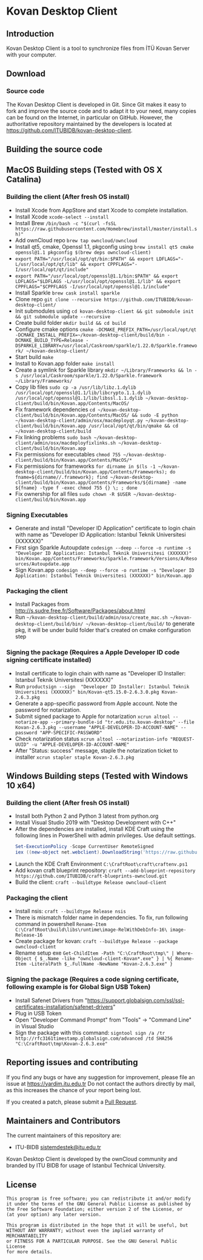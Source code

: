 # Kovan Desktop Client

## Introduction

Kovan Desktop Client is a tool to synchronize files from İTÜ Kovan Server
with your computer.

## Download

### Source code

The Kovan Desktop Client is developed in Git. Since Git makes it easy to
fork and improve the source code and to adapt it to your need, many copies
can be found on the Internet, in particular on GitHub. However, the
authoritative repository maintained by the developers is located at
https://github.com/ITUBIDB/kovan-desktop-client.

## Building the source code

## MacOS Building steps (Tested with OS X Catalina)

### Building the client (After fresh OS install)
* Install Xcode from AppStore and start Xcode to complete installation.
* Install Xcode `xcode-select --install`
* Install Brew `/bin/bash -c "$(curl -fsSL https://raw.githubusercontent.com/Homebrew/install/master/install.sh)"`
* Add ownCloud repo `brew tap owncloud/owncloud`
* Install qt5, cmake, Openssl 1.1, pkgconfig using `brew install qt5 cmake openssl@1.1 pkgconfig $(brew deps owncloud-client)`
* `export PATH="/usr/local/opt/qt/bin:$PATH" && export LDFLAGS="-L/usr/local/opt/qt/lib" && export CPPFLAGS="-I/usr/local/opt/qt/include"`
* `export PATH="/usr/local/opt/openssl@1.1/bin:$PATH" && export LDFLAGS="$LDFLAGS -L/usr/local/opt/openssl@1.1/lib" && export CPPFLAGS="$CPPFLAGS -I/usr/local/opt/openssl@1.1/include"`
* Install Sparkle `brew cask install sparkle`
* Clone repo `git clone --recursive https://github.com/ITUBIDB/kovan-desktop-client/`
* Init submodules using `cd kovan-desktop-client && git submodule init && git submodule update --recursive`
* Create build folder `mkdir build && cd build`
* Configure cmake options `cmake -DCMAKE_PREFIX_PATH=/usr/local/opt/qt -DCMAKE_INSTALL_PREFIX=~/kovan-desktop-client/build/bin -DCMAKE_BUILD_TYPE=Release -DSPARKLE_LIBRARY=/usr/local/Caskroom/sparkle/1.22.0/Sparkle.framework/ ~/kovan-desktop-client/`
* Start build `make`
* Install to Kovan.app folder `make install`
* Create a symlink for Sparkle library `mkdir ~/Library/Frameworks && ln -s /usr/local/Caskroom/sparkle/1.22.0/Sparkle.framework ~/Library/Frameworks/`
* Copy lib files `sudo cp -a /usr/lib/libz.1.dylib /usr/local/opt/openssl@1.1/lib/libcrypto.1.1.dylib /usr/local/opt/openssl@1.1/lib/libssl.1.1.dylib ~/kovan-desktop-client/build/bin/Kovan.app/Contents/MacOS/`
* Fix framework dependencies `cd ~/kovan-desktop-client/build/bin/Kovan.app/Contents/MacOS/ && sudo -E python ~/kovan-desktop-client/admin/osx/macdeployqt.py ~/kovan-desktop-client/build/bin/Kovan.app /usr/local/opt/qt/bin/qmake && cd ~/kovan-desktop-client/build`
* Fix linking problems `sudo bash ~/kovan-desktop-client/admin/osx/macdeployfixlinks.sh ~/kovan-desktop-client/build/bin/Kovan.app`
* Fix permissions for executables  `chmod 755 ~/kovan-desktop-client/build/bin/Kovan.app/Contents/MacOS/*`
* Fix permissions for frameworks `for dirname in $(ls -1 ~/kovan-desktop-client/build/bin/Kovan.app/Contents/Frameworks); do fname=${dirname//.framework}; find ~/kovan-desktop-client/build/bin/Kovan.app/Contents/Frameworks/${dirname} -name ${fname} -type f -exec chmod 755 {} \; ; done`
* Fix ownership for all files `sudo chown -R $USER ~/kovan-desktop-client/build/bin/Kovan.app`

### Signing Executables
* Generate and install "Developer ID Application" certificate to login chain with name as "Developer ID Application: Istanbul Teknik Universitesi (XXXXXX)"
* First sign Sparkle Autoupdate `codesign --deep --force -o runtime -s "Developer ID Application: Istanbul Teknik Universitesi (XXXXXX)" bin/Kovan.app/Contents/Frameworks/Sparkle.framework/Versions/A/Resources/Autoupdate.app`
* Sign Kovan.app `codesign --deep --force -o runtime -s "Developer ID Application: Istanbul Teknik Universitesi (XXXXXX)" bin/Kovan.app`

### Packaging the client
* Install Packages from http://s.sudre.free.fr/Software/Packages/about.html
* Run `~/kovan-desktop-client/build/admin/osx/create_mac.sh ~/kovan-desktop-client/build/bin/ ~/kovan-desktop-client/build/` to generate pkg, it will be under build folder that's created on cmake configuration step

### Signing the package (Requires a Apple Developer ID code signing certificate installed)
* Install certificate to login chain with name as "Developer ID Installer: Istanbul Teknik Universitesi (XXXXXX)"
* Run `productsign --sign  "Developer ID Installer: Istanbul Teknik Universitesi (XXXXXX)" bin/Kovan-qt5.15.0-2.6.3.0.pkg Kovan-2.6.3.pkg`
* Generate a app-specific password from Apple account. Note the password for notarization.
* Submit signed package to Apple for notarization `xcrun altool --notarize-app --primary-bundle-id "tr.edu.itu.kovan-desktop" --file Kovan-2.6.3.pkg --username "APPLE-DEVELOPER-ID-ACCOUNT-NAME" --password "APP-SPECIFIC-PASSWORD"`
* Check notarization status `xcrun altool --notarization-info "REQUEST-UUID" -u "APPLE-DEVELOPER-ID-ACCOUNT-NAME"`
* After "Status: success" message, staple the notarization ticket to installer `xcrun stapler staple Kovan-2.6.3.pkg`

## Windows Building steps (Tested with Windows 10 x64)

### Building the client (After fresh OS install)
* Install both Python 2 and Python 3 latest from python.org
* Install Visual Studio 2019 with "Desktop Development with C++"
* After the dependencies are installed, install KDE Craft using the following lines in PowerShell with admin privileges. Use default settings.
  ```powershell
  Set-ExecutionPolicy -Scope CurrentUser RemoteSigned
  iex ((new-object net.webclient).DownloadString('https://raw.githubusercontent.com/KDE/craft/master/setup/install_craft.ps1'))
  ```
* Launch the KDE Craft Environment `C:\CraftRoot\craft\craftenv.ps1`
* Add kovan craft blueprint repository: `craft --add-blueprint-repository https://github.com/ITUBIDB/craft-blueprints-owncloud.git`
* Build the client: `craft --buildtype Release owncloud-client`

### Packaging the client
* Install nsis: `craft --buildtype Release nsis`
* There is mismatch folder name in dependencies. To fix, run following command in powershell
  `Rename-Item C:\CraftRoot\build\libs\runtime\image-RelWithDebInfo-16\ image-Release-16`
* Create package for kovan: `craft --buildtype Release --package owncloud-client`
* Rename setup exe `Get-ChildItem -Path "C:\CraftRoot\tmp\" | Where-Object { $_.Name -like "owncloud-client-Kovan*.exe" } | %{ Rename-Item -LiteralPath $_.FullName -NewName "Kovan-2.6.3.exe" }`

### Signing the package (Requires a code signing certificate, following example is for Global Sign USB Token)
* Install Safenet Drivers from "https://support.globalsign.com/ssl/ssl-certificates-installation/safenet-drivers"
* Plug in USB Token
* Open "Developer Command Prompt" from "Tools" -> "Command Line" in Visual Studio
* Sign the package with this command: `signtool sign /a /tr http://rfc3161timestamp.globalsign.com/advanced /td SHA256 "C:\CraftRoot\tmp\Kovan-2.6.3.exe"`

## Reporting issues and contributing

If you find any bugs or have any suggestion for improvement, please
file an issue at https://yardim.itu.edu.tr Do not
contact the authors directly by mail, as this increases the chance
of your report being lost.

If you created a patch, please submit a [Pull
Request](https://github.com/ITUBIDB/kovan-desktop-client/pulls).

## Maintainers and Contributors

The current maintainers of this repository are:

* ITU-BIDB <sistemdestek@itu.edu.tr>

Kovan Desktop Client is developed by the ownCloud community and branded by ITU BIDB for usage of Istanbul Technical University.

## License

    This program is free software; you can redistribute it and/or modify
    it under the terms of the GNU General Public License as published by
    the Free Software Foundation; either version 2 of the License, or
    (at your option) any later version.

    This program is distributed in the hope that it will be useful, but
    WITHOUT ANY WARRANTY; without even the implied warranty of MERCHANTABILITY
    or FITNESS FOR A PARTICULAR PURPOSE. See the GNU General Public License
    for more details.
